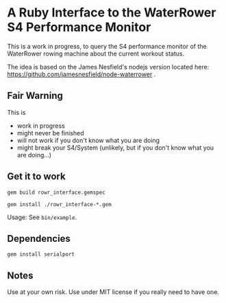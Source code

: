 # A Ruby Interface to the WaterRower S4 Performance Monitor

This is a work in progress, to query the S4 performance monitor of the WaterRower rowing machine about the current workout status.

The idea is based on the James Nesfield's nodejs version located here: https://github.com/jamesnesfield/node-waterrower .

## Fair Warning

This is

  - work in progress
  - might never be finished
  - will not work if you don't know what you are doing
  - might break your S4/System (unlikely, but if you don't know what you are doing...)
  
## Get it to work

`gem build rowr_interface.gemspec`

`gem install ./rowr_interface-*.gem`

Usage: See `bin/example`.

## Dependencies

`gem install serialport`

## Notes

Use at your own risk. Use under MIT license if you really need to have one.